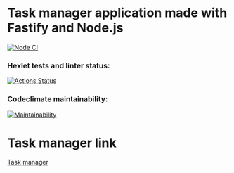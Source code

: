 # Task manager application made with Fastify and Node.js
[![Node CI](https://github.com/hexlet-boilerplates/fastify-nodejs-application/workflows/Node%20CI/badge.svg)](https://github.com/hexlet-boilerplates/fastify-nodejs-application/actions)

### Hexlet tests and linter status:
[![Actions Status](https://github.com/CENTneRMOB/backend-project-lvl4/workflows/hexlet-check/badge.svg)](https://github.com/CENTneRMOB/backend-project-lvl4/actions)

### Codeclimate maintainability:
[![Maintainability](https://api.codeclimate.com/v1/badges/9abd7bb980d0ca4f9bbe/maintainability)](https://codeclimate.com/github/CENTneRMOB/backend-project-lvl4/maintainability)

<!-- ### Codeclimate test coverage:
[![Test Coverage](https://api.codeclimate.com/v1/badges/ff6f2ad5a0cfcd4eb17c/test_coverage)](https://codeclimate.com/github/CENTneRMOB/backend-project-lvl3/test_coverage) -->

# Task manager link
[Task manager](https://agile-brook-37932.herokuapp.com/)